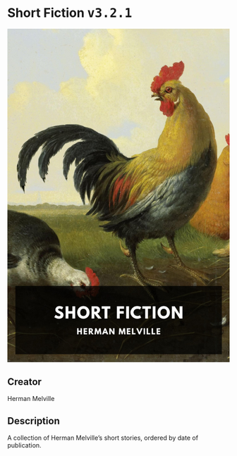 
# Short Fiction <kbd>v3.2.1</kbd>

<center>
  <img src="./cover-1024.jpg"/>
</center>

## Creator
Herman Melville

## Description
A collection of Herman Melville’s short stories, ordered by date of publication.
